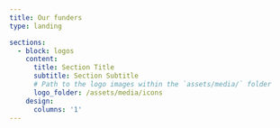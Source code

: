 ```yaml
---
title: Our funders
type: landing

sections:
  - block: logos
    content:
      title: Section Title
      subtitle: Section Subtitle
      # Path to the logo images within the `assets/media/` folder
      logo_folder: /assets/media/icons
    design:
      columns: '1'  
---
```

